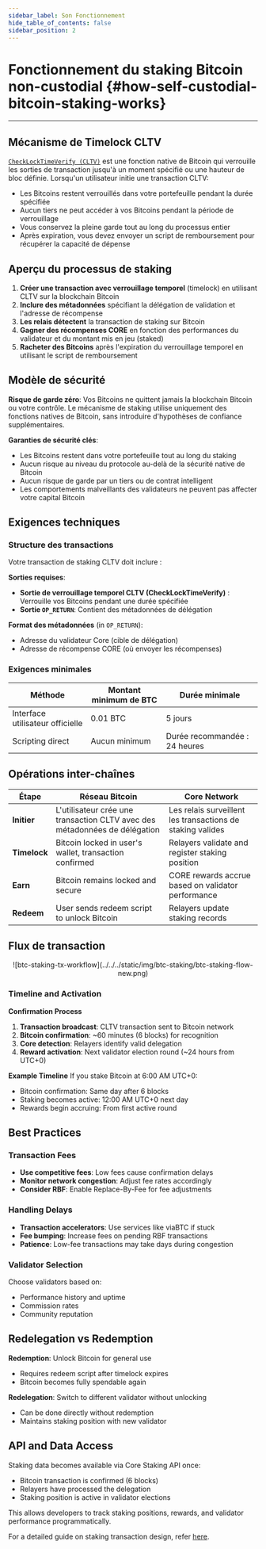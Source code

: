 ```yaml
---
sidebar_label: Son Fonctionnement
hide_table_of_contents: false
sidebar_position: 2
---
```


# Fonctionnement du staking Bitcoin non-custodial {#how-self-custodial-bitcoin-staking-works}

---

## Mécanisme de Timelock CLTV

[`CheckLockTimeVerify (CLTV)`](https://en.bitcoin.it/wiki/Timelock#CheckLockTimeVerify) est une fonction native de Bitcoin qui verrouille les sorties de transaction jusqu'à un moment spécifié ou une hauteur de bloc définie. Lorsqu'un utilisateur initie une transaction CLTV:

- Les Bitcoins restent verrouillés dans votre portefeuille pendant la durée spécifiée
- Aucun tiers ne peut accéder à vos Bitcoins pendant la période de verrouillage
- Vous conservez la pleine garde tout au long du processus entier
- Après expiration, vous devez envoyer un script de remboursement pour récupérer la capacité de dépense

## Aperçu du processus de staking

1. **Créer une transaction avec verrouillage temporel** (timelock) en utilisant CLTV sur la blockchain Bitcoin
2. **Inclure des métadonnées** spécifiant la délégation de validation et l'adresse de récompense
3. **Les relais détectent** la transaction de staking sur Bitcoin
4. **Gagner des récompenses CORE** en fonction des performances du validateur et du montant mis en jeu (staked)
5. **Racheter des Bitcoins** après l'expiration du verrouillage temporel en utilisant le script de remboursement

## Modèle de sécurité

**Risque de garde zéro**: Vos Bitcoins ne quittent jamais la blockchain Bitcoin ou votre contrôle. Le mécanisme de staking utilise uniquement des fonctions natives de Bitcoin, sans introduire d'hypothèses de confiance supplémentaires.

**Garanties de sécurité clés**:

- Les Bitcoins restent dans votre portefeuille tout au long du staking
- Aucun risque au niveau du protocole au-delà de la sécurité native de Bitcoin
- Aucun risque de garde par un tiers ou de contrat intelligent
- Les comportements malveillants des validateurs ne peuvent pas affecter votre capital Bitcoin

## Exigences techniques

### Structure des transactions

Votre transaction de staking CLTV doit inclure :

**Sorties requises**:

- **Sortie de verrouillage temporel CLTV (CheckLockTimeVerify)** : Verrouille vos Bitcoins pendant une durée spécifiée
- **Sortie `OP_RETURN`**: Contient des métadonnées de délégation

**Format des métadonnées** (in `OP_RETURN`):

- Adresse du validateur Core (cible de délégation)
- Adresse de récompense CORE (où envoyer les récompenses)

### Exigences minimales

| **Méthode**                      | **Montant minimum de BTC** | **Durée minimale**                            |
| -------------------------------- | -------------------------- | --------------------------------------------- |
| Interface utilisateur officielle | 0.01 BTC   | 5 jours                                       |
| Scripting direct                 | Aucun minimum              | Durée recommandée : 24 heures |

## Opérations inter-chaînes

| Étape        | Réseau Bitcoin                                                             | Core Network                                               |
| ------------ | -------------------------------------------------------------------------- | ---------------------------------------------------------- |
| **Initier**  | L'utilisateur crée une transaction CLTV avec des métadonnées de délégation | Les relais surveillent les transactions de staking valides |
| **Timelock** | Bitcoin locked in user's wallet, transaction confirmed                     | Relayers validate and register staking position            |
| **Earn**     | Bitcoin remains locked and secure                                          | CORE rewards accrue based on validator performance         |
| **Redeem**   | User sends redeem script to unlock Bitcoin                                 | Relayers update staking records                            |

## Flux de transaction

<p align="center">
![btc-staking-tx-workflow](../../../static/img/btc-staking/btc-staking-flow-new.png)
</p>

### Timeline and Activation

**Confirmation Process**

1. **Transaction broadcast**: CLTV transaction sent to Bitcoin network
2. **Bitcoin confirmation**: ~60 minutes (6 blocks) for recognition
3. **Core detection**: Relayers identify valid delegation
4. **Reward activation**: Next validator election round (~24 hours from UTC+0)

**Example Timeline**
If you stake Bitcoin at 6:00 AM UTC+0:

- Bitcoin confirmation: Same day after 6 blocks
- Staking becomes active: 12:00 AM UTC+0 next day
- Rewards begin accruing: From first active round

## Best Practices

### Transaction Fees

- **Use competitive fees**: Low fees cause confirmation delays
- **Monitor network congestion**: Adjust fee rates accordingly
- **Consider RBF**: Enable Replace-By-Fee for fee adjustments

### Handling Delays

- **Transaction accelerators**: Use services like viaBTC if stuck
- **Fee bumping**: Increase fees on pending RBF transactions
- **Patience**: Low-fee transactions may take days during congestion

### Validator Selection

Choose validators based on:

- Performance history and uptime
- Commission rates
- Community reputation

## Redelegation vs Redemption

**Redemption**: Unlock Bitcoin for general use

- Requires redeem script after timelock expires
- Bitcoin becomes fully spendable again

**Redelegation**: Switch to different validator without unlocking

- Can be done directly without redemption
- Maintains staking position with new validator

## API and Data Access

Staking data becomes available via Core Staking API once:

- Bitcoin transaction is confirmed (6 blocks)
- Relayers have processed the delegation
- Staking position is active in validator elections

This allows developers to track staking positions, rewards, and validator performance programmatically.

For a detailed guide on staking transaction design, refer [here](./design.md).
